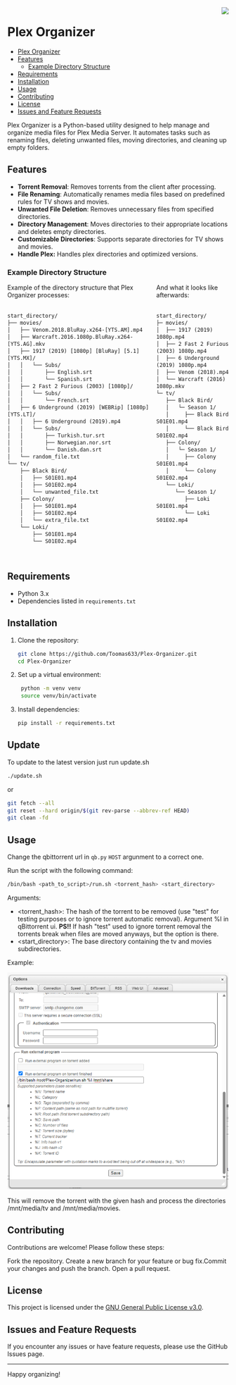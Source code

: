 <img align="right" src="https://sonarcloud.io/api/project_badges/quality_gate?project=Toomas633_Plex-Organizer">

# Plex Organizer

- [Plex Organizer](#plex-organizer)
- [Features](#features)
  - [Example Directory Structure](#example-directory-structure)
- [Requirements](#requirements)
- [Installation](#installation)
- [Usage](#usage)
- [Contributing](#contributing)
- [License](#license)
- [Issues and Feature Requests](#issues-and-feature-requests)

Plex Organizer is a Python-based utility designed to help manage and organize media files for Plex Media Server. It automates tasks such as renaming files, deleting unwanted files, moving directories, and cleaning up empty folders.

## Features

- **Torrent Removal**: Removes torrents from the client after processing.
- **File Renaming**: Automatically renames media files based on predefined rules for TV shows and movies.
- **Unwanted File Deletion**: Removes unnecessary files from specified directories.
- **Directory Management**: Moves directories to their appropriate locations and deletes empty directories.
- **Customizable Directories**: Supports separate directories for TV shows and movies.
- **Handle Plex:** Handles plex directories and optimized versions.

### Example Directory Structure

<div style="display: flex; gap: 10px;">
<div style="flex: 2;">
Example of the directory structure that Plex Organizer processes:
<pre>
<code>
start_directory/
├── movies/
│   ├── Venom.2018.BluRay.x264-[YTS.AM].mp4
│   ├── Warcraft.2016.1080p.BluRay.x264-[YTS.AG].mkv
│   ├── 1917 (2019) [1080p] [BluRay] [5.1] [YTS.MX]/
│   │   └── Subs/
│   │       ├── English.srt
│   │       └── Spanish.srt
│   ├── 2 Fast 2 Furious (2003) [1080p]/
│   │   └── Subs/
│   │       └── French.srt
│   ├── 6 Underground (2019) [WEBRip] [1080p] [YTS.LT]/
│   │   ├── 6 Underground (2019).mp4
│   │   └── Subs/
│   │       ├── Turkish.tur.srt
│   │       ├── Norwegian.nor.srt
│   │       └── Danish.dan.srt
│   └── random_file.txt
└── tv/
    ├── Black Bird/
    │   ├── S01E01.mp4
    │   ├── S01E02.mp4
    │   └── unwanted_file.txt
    ├── Colony/
    │   ├── S01E01.mp4
    │   ├── S01E02.mp4
    │   └── extra_file.txt
    └── Loki/
        ├── S01E01.mp4
        └── S01E02.mp4
</pre>
</code>
</div>
<div style="flex: 1;">
And what it looks like afterwards:
<pre>
<code>
start_directory/
├─ movies/
│  ├── 1917 (2019) 1080p.mp4
│  ├── 2 Fast 2 Furious (2003) 1080p.mp4
│  ├── 6 Underground (2019) 1080p.mp4
│  ├── Venom (2018).mp4
│  └── Warcraft (2016) 1080p.mkv
└─ tv/
   ├── Black Bird/
   │   └─ Season 1/
   │     ├── Black Bird S01E01.mp4
   │     └── Black Bird S01E02.mp4
   ├── Colony/
   │   └─ Season 1/
   │     ├── Colony S01E01.mp4
   │     └── Colony S01E02.mp4
   └── Loki/
      └── Season 1/
         ├── Loki S01E01.mp4
         └── Loki S01E02.mp4
</pre>
</code>
</div>
</div>

## Requirements

- Python 3.x
- Dependencies listed in `requirements.txt`

## Installation

1. Clone the repository:

   ```bash
   git clone https://github.com/Toomas633/Plex-Organizer.git
   cd Plex-Organizer
   ```

2. Set up a virtual environment:

   ```bash
    python -m venv venv
    source venv/bin/activate
   ```

3. Install dependencies:

   ```bash
   pip install -r requirements.txt
   ```

## Update

To update to the latest version just run update.sh

```bash
./update.sh
```

or

```bash
git fetch --all
git reset --hard origin/$(git rev-parse --abbrev-ref HEAD)
git clean -fd
```

## Usage

Change the qbittorrent url in `qb.py` `HOST` argunment to a correct one.

Run the script with the following command:

```bash
/bin/bash <path_to_script>/run.sh <torrent_hash> <start_directory>
```

Arguments:

- <torrent_hash>: The hash of the torrent to be removed (use "test" for testing purposes or to ignore torrent automatic removal). Argument %I in qBittorrent ui.
  **PS!!** If hash "test" used to ignore torrent removal the torrents break when files are moved anyways, but the option is there.
- <start_directory>: The base directory containing the tv and movies subdirectories.

Example:

![Example config image](.github/images/image.png)

This will remove the torrent with the given hash and process the directories /mnt/media/tv and /mnt/media/movies.

## Contributing

Contributions are welcome! Please follow these steps:

Fork the repository.
Create a new branch for your feature or bug fix.Commit your changes and push the branch.
Open a pull request.

## License

This project is licensed under the [GNU General Public License v3.0](LICENSE).

## Issues and Feature Requests

If you encounter any issues or have feature requests, please use the GitHub Issues page.

---

Happy organizing!
